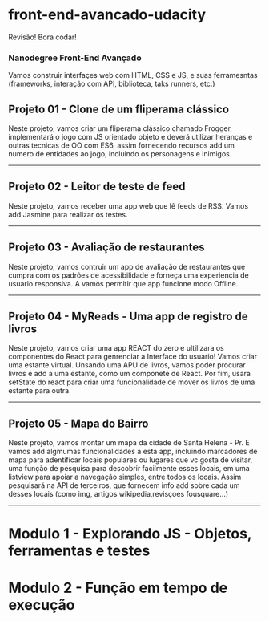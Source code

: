 # front-end-avancado-udacity
Revisão! Bora codar!


### Nanodegree Front-End Avançado

Vamos construir interfaçes web com HTML, CSS e JS, e suas ferramesntas (frameworks, interação com API, biblioteca, taks runners, etc.) 

## Projeto 01 - Clone de um fliperama clássico

Neste projeto, vamos criar um fliperama clássico chamado Frogger, implementará o jogo com JS orientado objeto e deverá utilizar heranças e outras tecnicas de OO com ES6, assim fornecendo recursos add um numero de entidades ao jogo, incluindo os personagens e inimigos.

*************

## Projeto 02 - Leitor de teste de feed

Neste projeto, vamos receber uma app web que lê feeds de RSS. Vamos add Jasmine para realizar os testes. 


**************


## Projeto 03 - Avaliação de restaurantes

Neste projeto, vamos contruir um app de avaliação de restaurantes que cumpra com os padrões de acessibilidade e forneça uma experiencia de usuario responsiva. A vamos permitir que app funcione modo Offline.

*************

## Projeto 04 - MyReads - Uma app de registro de livros

Neste projeto, vamos criar uma app REACT do zero e ultilizara os componentes do React para genrenciar a Interface do usuario! Vamos criar uma estante virtual. Unsando uma APU de livros, vamos poder procurar livros e add a uma estante, como um componete de React. 
Por fim, usara setState do react para criar uma funcionalidade de mover os livros de uma estante para outra. 

*************

## Projeto 05 - Mapa do Bairro

Neste projeto, vamos montar um mapa da cidade de Santa Helena - Pr. E vamos add algmumas funcionalidades a esta app, incluindo marcadores de mapa para adentificar locais populares ou lugares que vc gosta de visitar, uma função de pesquisa para descobrir facilmente esses locais, em uma listview para apoiar a navegação simples, entre todos os locais. Assim pesquisará na API de terceiros, que fornecem info add sobre cada um desses locais (como img, artigos wikipedia,revisçoes fousquare...)

*****************

# Modulo 1 - Explorando JS - Objetos, ferramentas e testes

# Modulo 2 - Função em tempo de execução

